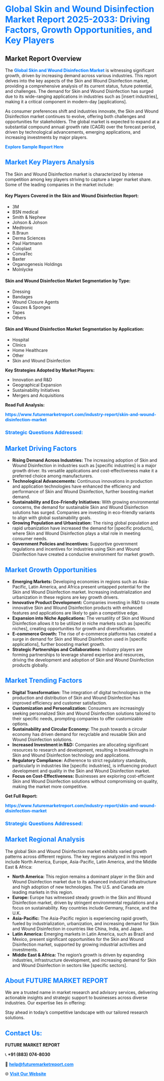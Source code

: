 <h1 style="color: #007BFF;">Global Skin and Wound Disinfection Market Report 2025-2033: Driving Factors, Growth Opportunities, and Key Players</h1>

<section id="overview">
<h2>Market Report Overview</h2>
<p>The <a href="https://www.futuremarketreport.com/industry-report/skin-and-wound-disinfection-market" style="color: #007BFF; text-decoration: none;"><strong>Global Skin and Wound Disinfection Market</strong></a> is witnessing significant growth, driven by increasing demand across various industries. This report delves into the key aspects of the Skin and Wound Disinfection market, providing a comprehensive analysis of its current status, future potential, and challenges. The demand for Skin and Wound Disinfection has surged due to its wide-ranging applications in industries such as [insert industries], making it a critical component in modern-day [applications].</p>
<p>As consumer preferences shift and industries innovate, the Skin and Wound Disinfection market continues to evolve, offering both challenges and opportunities for stakeholders. The global market is expected to expand at a substantial compound annual growth rate (CAGR) over the forecast period, driven by technological advancements, emerging applications, and increasing investments by major players.</p>
</section>

<section id="overview">
<p><a href="https://www.futuremarketreport.com/request-sample/reportId=122177" style="color: #007BFF; text-decoration: none;"><strong>Explore Sample Report Here</strong></a></p>
</section>

<section id="key-players">
<h2 style="color: #007BFF;">Market Key Players Analysis</h2>
<p>The Skin and Wound Disinfection market is characterized by intense competition among key players striving to capture a larger market share. Some of the leading companies in the market include:</p>
<h4>Key Players Covered in the Skin and Wound Disinfection Report:</h4>
<ul><li>3M</li><li>BSN medical</li><li>Smith &amp; Nephew</li><li>Johson &amp; Johson</li><li>Medtronic</li><li>B.Braun</li><li>Derma Sciences</li><li>Paul Hartmann</li><li>Coloplast</li><li>ConvaTec</li><li>Baxter</li><li>Organogenesis Holdings</li><li>Molnlycke</li></ul>
<h4>Skin and Wound Disinfection Market Segmentation by Type:</h4>
<ul><li>Dressing</li><li>Bandages</li><li>Wound Closure Agents</li><li>Gauzes &amp; Sponges</li><li>Tapes</li><li>Others</li></ul>

<h4>Skin and Wound Disinfection Market Segmentation by Application:</h4>
<ul><li>Hospital</li><li>Clinics</li><li>Home Healthcare</li><li>Other</li><li>Skin and Wound Disinfection</li></ul>
<p><strong>Key Strategies Adopted by Market Players:</strong></p>
<ul>
<li>Innovation and R&D</li>
<li>Geographical Expansion</li>
<li>Sustainability Initiatives</li>
<li>Mergers and Acquisitions</li>
</ul>
</section>

<section>
<p><strong>Read Full Analysis: </strong></p><a href="https://www.futuremarketreport.com/industry-report/skin-and-wound-disinfection-market" style="color: #007BFF; text-decoration: none;"><strong>https://www.futuremarketreport.com/industry-report/skin-and-wound-disinfection-market</strong></a>
<h3 style="color: #007BFF;">Strategic Questions Addressed:</h3>
</section>

<section id="driving-factors">
<h2 style="color: #007BFF;">Market Driving Factors</h2>
<ul>
<li><strong>Rising Demand Across Industries:</strong> The increasing adoption of Skin and Wound Disinfection in industries such as [specific industries] is a major growth driver. Its versatile applications and cost-effectiveness make it a preferred choice among manufacturers.</li>
<li><strong>Technological Advancements:</strong> Continuous innovations in production and application technologies have enhanced the efficiency and performance of Skin and Wound Disinfection, further boosting market demand.</li>
<li><strong>Sustainability and Eco-Friendly Initiatives:</strong> With growing environmental concerns, the demand for sustainable Skin and Wound Disinfection solutions has surged. Companies are investing in eco-friendly variants to align with global sustainability goals.</li>
<li><strong>Growing Population and Urbanization:</strong> The rising global population and rapid urbanization have increased the demand for [specific products], where Skin and Wound Disinfection plays a vital role in meeting consumer needs.</li>
<li><strong>Government Policies and Incentives:</strong> Supportive government regulations and incentives for industries using Skin and Wound Disinfection have created a conducive environment for market growth.</li>
</ul>
</section>

<section id="growth-opportunities">
<h2 style="color: #007BFF;">Market Growth Opportunities</h2>
<ul>
<li><strong>Emerging Markets:</strong> Developing economies in regions such as Asia-Pacific, Latin America, and Africa present untapped potential for the Skin and Wound Disinfection market. Increasing industrialization and urbanization in these regions are key growth drivers.</li>
<li><strong>Innovative Product Development:</strong> Companies investing in R&D to create innovative Skin and Wound Disinfection products with enhanced features and applications are likely to gain a competitive edge.</li>
<li><strong>Expansion into Niche Applications:</strong> The versatility of Skin and Wound Disinfection allows it to be utilized in niche markets such as [specific niches], creating opportunities for growth and diversification.</li>
<li><strong>E-commerce Growth:</strong> The rise of e-commerce platforms has created a surge in demand for Skin and Wound Disinfection used in [specific applications], further boosting market growth.</li>
<li><strong>Strategic Partnerships and Collaborations:</strong> Industry players are forming partnerships to leverage shared expertise and resources, driving the development and adoption of Skin and Wound Disinfection products globally.</li>
</ul>
</section>

<section id="trending-factors">
<h2 style="color: #007BFF;">Market Trending Factors</h2>
<ul>
<li><strong>Digital Transformation:</strong> The integration of digital technologies in the production and distribution of Skin and Wound Disinfection has improved efficiency and customer satisfaction.</li>
<li><strong>Customization and Personalization:</strong> Consumers are increasingly seeking personalized Skin and Wound Disinfection solutions tailored to their specific needs, prompting companies to offer customizable options.</li>
<li><strong>Sustainability and Circular Economy:</strong> The push towards a circular economy has driven demand for recyclable and reusable Skin and Wound Disinfection solutions.</li>
<li><strong>Increased Investment in R&D:</strong> Companies are allocating significant resources to research and development, resulting in breakthroughs in Skin and Wound Disinfection technology and applications.</li>
<li><strong>Regulatory Compliance:</strong> Adherence to strict regulatory standards, particularly in industries like [specific industries], is influencing product development and quality in the Skin and Wound Disinfection market.</li>
<li><strong>Focus on Cost-Effectiveness:</strong> Businesses are exploring cost-efficient Skin and Wound Disinfection solutions without compromising on quality, making the market more competitive.</li>
</ul>
</section>

<section>
<p><strong>Get Full Report: </strong></p><a href="https://www.futuremarketreport.com/industry-report/skin-and-wound-disinfection-market" style="color: #007BFF; text-decoration: none;"><strong>https://www.futuremarketreport.com/industry-report/skin-and-wound-disinfection-market</strong></a>
<h3 style="color: #007BFF;">Strategic Questions Addressed:</h3>
</section>


<section id="regional-analysis">
<h2 style="color: #007BFF;">Market Regional Analysis</h2>
<p>The global Skin and Wound Disinfection market exhibits varied growth patterns across different regions. The key regions analyzed in this report include North America, Europe, Asia-Pacific, Latin America, and the Middle East & Africa:</p>
<ul>
<li><strong>North America:</strong> This region remains a dominant player in the Skin and Wound Disinfection market due to its advanced industrial infrastructure and high adoption of new technologies. The U.S. and Canada are leading markets in this region.</li>
<li><strong>Europe:</strong> Europe has witnessed steady growth in the Skin and Wound Disinfection market, driven by stringent environmental regulations and a focus on sustainability. Key countries include Germany, France, and the U.K.</li>
<li><strong>Asia-Pacific:</strong> The Asia-Pacific region is experiencing rapid growth, fueled by industrialization, urbanization, and increasing demand for Skin and Wound Disinfection in countries like China, India, and Japan.</li>
<li><strong>Latin America:</strong> Emerging markets in Latin America, such as Brazil and Mexico, present significant opportunities for the Skin and Wound Disinfection market, supported by growing industrial activities and investments.</li>
<li><strong>Middle East & Africa:</strong> The region’s growth is driven by expanding industries, infrastructure development, and increasing demand for Skin and Wound Disinfection in sectors like [specific sectors].</li>
</ul>
</section>

<footer>
<h2 style="color: #007BFF;">About FUTURE MARKET REPORT</h2>
<p>We are a trusted name in market research and advisory services, delivering actionable insights and strategic support to businesses across diverse industries. Our expertise lies in offering:</p>

<p>Stay ahead in today’s competitive landscape with our tailored research solutions.</p>

<h2 style="color: #007BFF;">Contact Us:</h2>
<p><strong>FUTURE MARKET REPORT</strong></p>
<p>📞 <strong>+91 (883) 074-8030</strong></p>
<p>📧 <strong><a href="mailto:help@futuremarketreport.com" style="color: #007BFF;">help@futuremarketreport.com</a></strong></p>
<p>🌐 <strong><a href="https://www.futuremarketreport.com/" style="color: #007BFF;">Visit Our Website</a></strong></p>
</footer>